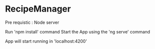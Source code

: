 # RecipeManager

Pre requistic  : Node server
 
Run 'npm install' command 
Start the App using the 'ng serve' command 

App will start running in 'localhost:4200'  


